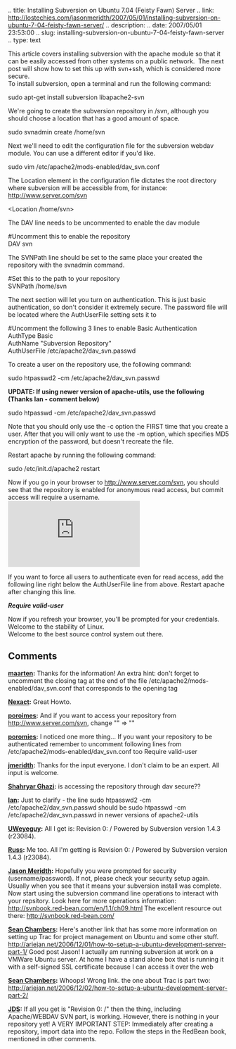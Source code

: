 .. title: Installing Subversion on Ubuntu 7.04 (Feisty Fawn) Server
.. link: http://lostechies.com/jasonmeridth/2007/05/01/installing-subversion-on-ubuntu-7-04-feisty-fawn-server/
.. description: 
.. date: 2007/05/01 23:53:00
.. slug: installing-subversion-on-ubuntu-7-04-feisty-fawn-server
.. type: text


This article covers installing subversion with the apache module so that it can be easily accessed from other systems on a public network.  The next post will show how to set this up with svn+ssh, which is considered more secure.  
To install subversion, open a terminal and run the following command:

sudo apt-get install subversion libapache2-svn

We're going to create the subversion repository in /svn, although you should choose a location that has a good amount of space.   


sudo svnadmin create /home/svn

Next we'll need to edit the configuration file for the subversion webdav module. You can use a different editor if you'd like.   
  


sudo vim /etc/apache2/mods-enabled/dav_svn.conf

The Location element in the configuration file dictates the root directory where subversion will be accessible from, for instance: <http://www.server.com/svn>  
  


<Location /home/svn>

The DAV line needs to be uncommented to enable the dav module   
  


#Uncomment this to enable the repository  
DAV svn

The SVNPath line should be set to the same place your created the repository with the svnadmin command.   
  


#Set this to the path to your repository  
SVNPath /home/svn

The next section will let you turn on authentication. This is just basic authentication, so don't consider it extremely secure. The password file will be located where the AuthUserFile setting sets it to   
  


#Uncomment the following 3 lines to enable Basic Authentication  
AuthType Basic  
AuthName "Subversion Repository"  
AuthUserFile /etc/apache2/dav_svn.passwd

To create a user on the repository use, the following command:   
  


sudo htpasswd2 -cm /etc/apache2/dav_svn.passwd <username>

**UPDATE: If using newer version of apache-utils, use the following (Thanks Ian - comment below)**  


sudo htpasswd -cm /etc/apache2/dav_svn.passwd <username>

Note that you should only use the -c option the FIRST time that you create a user. After that you will only want to use the -m option, which specifies MD5 encryption of the password, but doesn't recreate the file.  
  
Restart apache by running the following command:   
  


sudo /etc/init.d/apache2 restart

Now if you go in your browser to http://www.server.com/svn, you should see that the repository is enabled for anonymous read access, but commit access will require a username.   
![](http://www.edreaminghome.com/view_image.php?file_id=317&size=400)  
  
If you want to force all users to authenticate even for read access, add the following line right below the AuthUserFile line from above. Restart apache after changing this line. 

**_Require valid-user_**

Now if you refresh your browser, you'll be prompted for your credentials.  
Welcome to the stability of Linux.  
Welcome to the best source control system out there.

## Comments

**[maarten](#12 "2007-05-08 09:21:42"):** Thanks for the information! An extra hint: don't forget to uncomment the closing tag  at the end of the file /etc/apache2/mods-enabled/dav_svn.conf that corresponds to the opening tag

**[Nexact](#13 "2007-05-11 20:49:31"):** Great Howto.

**[poroimes](#14 "2007-05-15 12:55:11"):** And if you want to access your repository from http://www.server.com/svn, change "" => ""

**[poromies](#15 "2007-05-15 13:21:45"):** I noticed one more thing... If you want your repository to be authenticated remember to uncomment following lines from /etc/apache2/mods-enabled/dav_svn.conf too  Require valid-user

**[jmeridth](#16 "2007-05-15 13:31:14"):** Thanks for the input everyone. I don't claim to be an expert. All input is welcome.

**[Shahryar Ghazi](#17 "2007-06-27 17:05:09"):** is accessing the repository through dav secure??

**[Ian](#18 "2007-08-19 14:57:40"):** Just to clarify - the line sudo htpasswd2 -cm /etc/apache2/dav_svn.passwd  should be sudo htpasswd -cm /etc/apache2/dav_svn.passwd  in newer versions of apache2-utils

**[UWeyeguy](#19 "2007-09-17 14:35:05"):** All I get is: Revision 0: / Powered by Subversion version 1.4.3 (r23084).

**[Russ](#20 "2007-09-21 02:05:08"):** Me too. All I'm getting is Revision 0: / Powered by Subversion version 1.4.3 (r23084).

**[Jason Meridth](#21 "2007-09-21 10:23:27"):** Hopefully you were prompted for security (username/password). If not, please check your security setup again. Usually when you see that it means your subversion install was complete. Now start using the subversion command line operations to interact with your repsitory. Look here for more operations information: http://svnbook.red-bean.com/en/1.1/ch09.html The excellent resource out there: http://svnbook.red-bean.com/

**[Sean Chambers](#22 "2007-09-21 14:10:49"):** Here's another link that has some more information on setting up Trac for project management on Ubuntu and some other stuff. http://ariejan.net/2006/12/01/how-to-setup-a-ubuntu-development-server-part-1/ Good post Jason! I actually am running subversion at work on a VMWare Ubuntu server. At home I have a stand alone box that is running it with a self-signed SSL certificate because I can access it over the web

**[Sean Chambers](#23 "2007-09-21 15:08:26"):** Whoops! Wrong link. the one about Trac is part two: http://ariejan.net/2006/12/02/how-to-setup-a-ubuntu-development-server-part-2/

**[JDS](#24 "2008-02-07 17:59:46"):** If all you get is "Revision 0: /" then the thing, including Apache/WEBDAV SVN part, is working. However, there is nothing in your repository yet! A VERY IMPORTANT STEP: Immediately after creating a repository, import data into the repo. Follow the steps in the RedBean book, mentioned in other comments.

